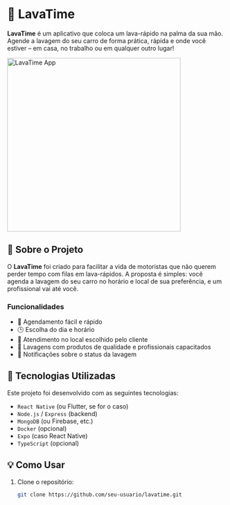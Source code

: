 
# 🚗 LavaTime

**LavaTime** é um aplicativo que coloca um lava-rápido na palma da sua mão. Agende a lavagem do seu carro de forma prática, rápida e onde você estiver – em casa, no trabalho ou em qualquer outro lugar!

<img src="https://github.com/user-attachments/assets/2bce849f-06f2-4c1c-9de5-9d5de3dc1737" alt="LavaTime App" width="400" />

## 📱 Sobre o Projeto

O **LavaTime** foi criado para facilitar a vida de motoristas que não querem perder tempo com filas em lava-rápidos. A proposta é simples: você agenda a lavagem do seu carro no horário e local de sua preferência, e um profissional vai até você.

### Funcionalidades

- 📆 Agendamento fácil e rápido
- 🕒 Escolha do dia e horário
- 📍 Atendimento no local escolhido pelo cliente
- 🧼 Lavagens com produtos de qualidade e profissionais capacitados
- 🔔 Notificações sobre o status da lavagem

## 🚀 Tecnologias Utilizadas

Este projeto foi desenvolvido com as seguintes tecnologias:

- `React Native` (ou Flutter, se for o caso)
- `Node.js` / `Express` (backend)
- `MongoDB` (ou Firebase, etc.)
- `Docker` (opcional)
- `Expo` (caso React Native)
- `TypeScript` (opcional)

## 💡 Como Usar

1. Clone o repositório:
   ```bash
   git clone https://github.com/seu-usuario/lavatime.git

